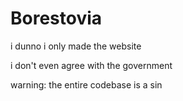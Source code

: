 # Borestovia
i dunno i only made the website

i don't even agree with the government



warning: the entire codebase is a sin
